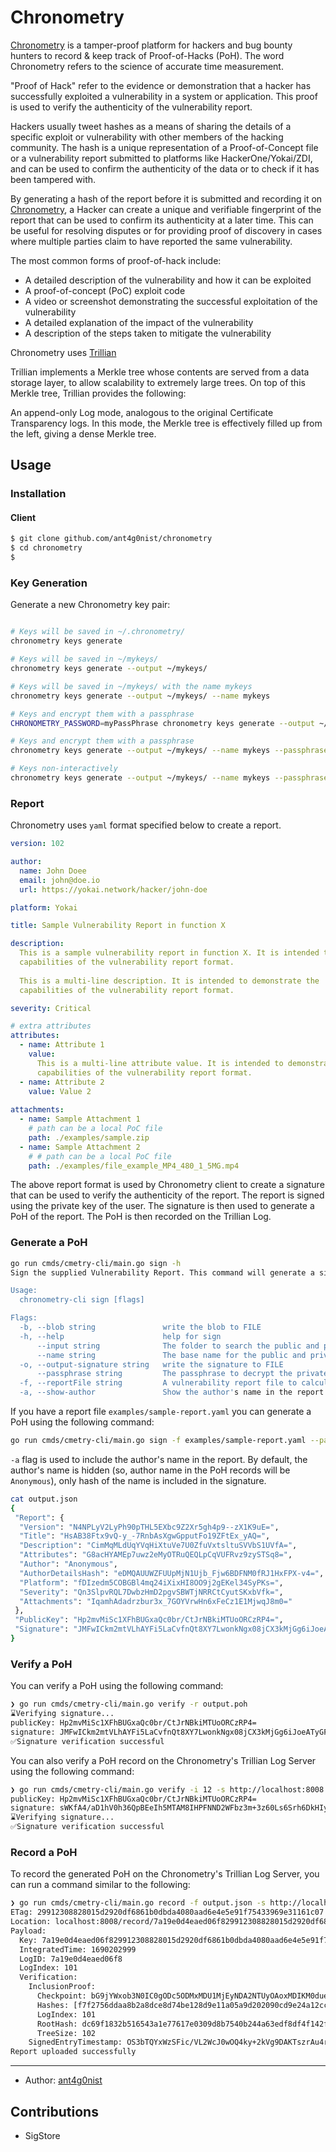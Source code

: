 # Chronometry
[Chronometry](chronometry.io) is a tamper-proof platform for hackers and bug bounty hunters to record & keep track of Proof-of-Hacks (PoH). The word Chronometry refers to the science of accurate time measurement.

"Proof of Hack" refer to the evidence or demonstration that a hacker has successfully exploited a vulnerability in a system or application. This proof is used to verify the authenticity of the vulnerability report.

Hackers usually tweet hashes as a means of sharing the details of a specific exploit or vulnerability with other members of the hacking community. The hash is a unique representation of a Proof-of-Concept file or a vulnerability report submitted to platforms like HackerOne/Yokai/ZDI, and can be used to confirm the authenticity of the data or to check if it has been tampered with. 

By generating a hash of the report before it is submitted and recording it on [Chronometry](chronometry.io), a Hacker can create a unique and verifiable fingerprint of the report that can be used to confirm its authenticity at a later time. This can be useful for resolving disputes or for providing proof of discovery in cases where multiple parties claim to have reported the same vulnerability.

The most common forms of proof-of-hack include:

- A detailed description of the vulnerability and how it can be exploited
- A proof-of-concept (PoC) exploit code
- A video or screenshot demonstrating the successful exploitation of the vulnerability
- A detailed explanation of the impact of the vulnerability
- A description of the steps taken to mitigate the vulnerability

Chronometry uses [Trillian](https://github.com/google/trillian)

Trillian implements a Merkle tree whose contents are served from a data storage layer, to allow scalability to extremely large trees. On top of this Merkle tree, Trillian provides the following:

An append-only Log mode, analogous to the original Certificate Transparency logs. In this mode, the Merkle tree is effectively filled up from the left, giving a dense Merkle tree.


## Usage
### Installation
#### Client
```sh
$ git clone github.com/ant4g0nist/chronometry
$ cd chronometry
$ 
```

### Key Generation
Generate a new Chronometry key pair:

```sh

# Keys will be saved in ~/.chronometry/
chronometry keys generate

# Keys will be saved in ~/mykeys/
chronometry keys generate --output ~/mykeys/

# Keys will be saved in ~/mykeys/ with the name mykeys
chronometry keys generate --output ~/mykeys/ --name mykeys

# Keys and encrypt them with a passphrase
CHRONOMETRY_PASSWORD=myPassPhrase chronometry keys generate --output ~/mykeys/ --name mykeys

# Keys and encrypt them with a passphrase
chronometry keys generate --output ~/mykeys/ --name mykeys --passphrase mypassphrase

# Keys non-interactively
chronometry keys generate --output ~/mykeys/ --name mykeys --passphrase mypassphrase --yes
```


### Report
Chronometry uses `yaml` format specified below to create a report.
```yaml
version: 102

author:
  name: John Doee
  email: john@doe.io
  url: https://yokai.network/hacker/john-doe

platform: Yokai

title: Sample Vulnerability Report in function X

description: 
  This is a sample vulnerability report in function X. It is intended to demonstrate the
  capabilities of the vulnerability report format. 
  
  This is a multi-line description. It is intended to demonstrate the
  capabilities of the vulnerability report format.

severity: Critical

# extra attributes
attributes:
  - name: Attribute 1
    value:
      This is a multi-line attribute value. It is intended to demonstrate the
      capabilities of the vulnerability report format.
  - name: Attribute 2
    value: Value 2
  
attachments:
  - name: Sample Attachment 1
    # path can be a local PoC file 
    path: ./examples/sample.zip
  - name: Sample Attachment 2
    # # path can be a local PoC file
    path: ./examples/file_example_MP4_480_1_5MG.mp4
```

The above report format is used by Chronometry client to create a signature that can be used to verify the authenticity of the report. The report is signed using the private key of the user. The signature is then used to generate a PoH of the report. The PoH is then recorded on the Trillian Log. 

### Generate a PoH
```sh
go run cmds/cmetry-cli/main.go sign -h
Sign the supplied Vulnerability Report. This command will generate a signed blob that can be posted to the Chronometry's public data store.

Usage:
  chronometry-cli sign [flags]

Flags:
  -b, --blob string               write the blob to FILE
  -h, --help                      help for sign
      --input string              The folder to search the public and private key files. (default "~/.chronometry")
      --name string               The base name for the public and private key files. The public key file will have the suffix '.pub' appended to the name. (default "id_ed25519")
  -o, --output-signature string   write the signature to FILE
      --passphrase string         The passphrase to decrypt the private key.
  -f, --reportFile string         A vulnerability report file to calculate generate the signature for.
  -a, --show-author               Show the author's name in the report. By default, the author's name is hashed and included in the signature
```

If you have a report file `examples/sample-report.yaml` you can generate a PoH using the following command:
```sh
go run cmds/cmetry-cli/main.go sign -f examples/sample-report.yaml --passphrase password -b output.poh -a
```

`-a` flag is used to include the author's name in the report. By default, the author's name is hidden (so, author name in the PoH records will be `Anonymous`), only hash of the name is included in the signature. 

```sh
cat output.json
{
 "Report": {
  "Version": "N4NPLyV2LyPh90pTHL5EXbc9Z2Xr5gh4p9--zX1K9uE=",
  "Title": "HsAB38Ftx9vQ-y_-7RnbAsXgwGpputFo19ZFtEx_yAQ=",
  "Description": "CimMqMLdUqYVqHiXtuVe7U0ZfuVxtsltuSVVbS1UVfA=",
  "Attributes": "G8acHYAMEp7uwz2eMyOTRuQEQLpCqVUFRvz9zySTSq8=",
  "Author": "Anonymous",
  "AuthorDetailsHash": "eDMQAUUWZFUUpMjN1Ujb_Fjw6BDFNM0fRJ1HxFPX-v4=",
  "Platform": "fDIzedm5COBGBl4mq24iXixHI8OO9j2gEKel34SyPKs=",
  "Severity": "Qn3SlpvRQL7DwbzHmD2pgvSBWTjNRRCtCyutSKxbVfk=",
  "Attachments": "IqamhAdadrzbur3x_7GOYVrwHn6xFeCz1E1MjwqJ8m0="
 },
 "PublicKey": "Hp2mvMiSc1XFhBUGxaQc0br/CtJrNBkiMTUoORCzRP4=",
 "Signature": "JMFwICkm2mtVLhAYFi5LaCvfnQt8XY7LwonkNgx08jCX3kMjGg6iJoeATyGFelyN0z2X4BxEyq1N9ojaNimVAg=="
}
```

### Verify a PoH
You can verify a PoH using the following command:
```sh
❯ go run cmds/cmetry-cli/main.go verify -r output.poh
⌛️Verifying signature...
publicKey: Hp2mvMiSc1XFhBUGxaQc0br/CtJrNBkiMTUoORCzRP4=
signature: JMFwICkm2mtVLhAYFi5LaCvfnQt8XY7LwonkNgx08jCX3kMjGg6iJoeATyGFelyN0z2X4BxEyq1N9ojaNimVAg==
✅Signature verification successful
```

You can also verify a PoH record on the Chronometry's Trillian Log Server using the following command:
```sh
❯ go run cmds/cmetry-cli/main.go verify -i 12 -s http://localhost:8008
publicKey: Hp2mvMiSc1XFhBUGxaQc0br/CtJrNBkiMTUoORCzRP4=
signature: sWKfA4/aD1hV0h36QpBEeIh5MTAM8IHPFNND2WFbz3m+3z60Ls6Srh6DkHIyyvQzgW7WjS8M/fpU/Fyprcu3Dw==
⌛️Verifying signature...
✅Signature verification successful
```

### Record a PoH
To record the generated PoH on the Chronometry's Trillian Log Server, you can run a command similar to the following:
```sh
❯ go run cmds/cmetry-cli/main.go record -f output.json -s http://localhost:8008
ETag: 29912308828015d2920df6861b0dbda4080aad6e4e5e91f75433969e31161c07
Location: localhost:8008/record/7a19e0d4eaed06f829912308828015d2920df6861b0dbda4080aad6e4e5e91f75433969e31161c07
Payload:
  Key: 7a19e0d4eaed06f829912308828015d2920df6861b0dbda4080aad6e4e5e91f75433969e31161c07
  IntegratedTime: 1690202999
  LogID: 7a19e0d4eaed06f8
  LogIndex: 101
  Verification:
    InclusionProof:
      Checkpoint: bG9jYWxob3N0IC0gODc5ODMxMDU1MjEyNDA2NTUyOAoxMDIKM0dueGd5dFJaVU9oNTNZWDREQ2RpM1ZBc2tTbVB0K045UEZDOStlOVk2OD0KVGltZXN0YW1wOiAxNjkwMjAyOTk5NzQ2Njc1MDAwCgrigJQgbG9jYWxob3N0IFBLNmJZY2dkQUNiOE1RZis3aStQUkRYdFdJZTFvaHZtRlF2enFhMURYYk02dVFvY3RndTdMTVVNd0ZGOHFSd3ROdlhLdEFSajBaZlRGRFZZUXJZS0pBUFRod1E9Cg==
      Hashes: [f7f2756ddaa8b2a8dce8d74be128d9e11a05a9d202090cd9e24a12cca1b56ecb 297c6f09de2dfed365a627dc336d376f9fe070c76b02f61911d2d6c2e4d659a5 0d0b2be6e839f3c0d1ca14536f67f899d3ceab56c720fbb0f9dec9cd4bd3fe27 c1f81d2881d8f11caaf4080abf8941bda11015be838ceb0189eb44fceffde178]
      LogIndex: 101
      RootHash: dc69f1832b516543a1e77617e0309d8b7540b244a63edf8df4f142f7e7bd63af
      TreeSize: 102
    SignedEntryTimestamp: OS3bTQYxWzSFic/VL2WcJ0wOQ4ky+2kVg9DAKTszrAu4rUnr9xL4u60CCXhpbSVPnf2YwPCMKMSLuCEXM/jiCQ==
Report uploaded successfully
```

---
- Author: [ant4g0nist](https://twitter.com/ant4g0nist)


## Contributions
- SigStore
